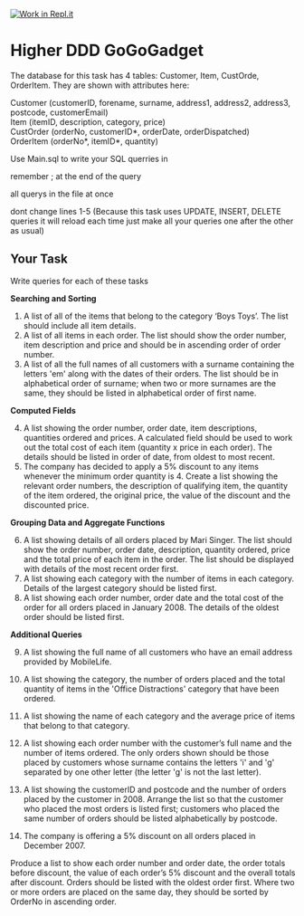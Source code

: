[![Work in Repl.it](https://classroom.github.com/assets/work-in-replit-14baed9a392b3a25080506f3b7b6d57f295ec2978f6f33ec97e36a161684cbe9.svg)](https://classroom.github.com/online_ide?assignment_repo_id=4219140&assignment_repo_type=AssignmentRepo)
# Higher DDD GoGoGadget

The database for this task has 4 tables: Customer, Item, CustOrde, OrderItem. They are shown with attributes here:

Customer (customerID, forename, surname, address1, address2, address3, postcode, customerEmail)\
Item (itemID, description, category, price)\
CustOrder (orderNo, customerID*, orderDate, orderDispatched)\
OrderItem (orderNo*, itemID*, quantity)

Use Main.sql to write your SQL querries in

remember ; at the end of the query

all querys in the file at once

dont change lines 1-5 (Because this task uses UPDATE, INSERT, DELETE queries it will reload each time just make all your queries one after the other as usual)



## Your Task

Write queries for each of these tasks

**Searching and Sorting**

1.	A list of all of the items that belong to the category ‘Boys Toys’. The list should include all item details.
2.	A list of all items in each order. The list should show the order number, item description and price and should be in ascending order of order number.
3.	A list of all the full names of all customers with a surname containing the letters 'em' along with the dates of their orders. The list should be in alphabetical order of surname; when two or more surnames are the same, they should be listed in alphabetical order of first name.

**Computed Fields**

4.	A list showing the order number, order date, item descriptions, quantities ordered and prices. A calculated field should be used to work out the total cost of each item (quantity x price in each order). The details should be listed in order of date, from oldest to most recent.
5.	The company has decided to apply a 5% discount to any items whenever the minimum order quantity is 4. Create a list showing the relevant order numbers, the description of qualifying item, the quantity of the item ordered, the original price, the value of the discount and the discounted price.

**Grouping Data and Aggregate Functions**

6.	A list showing details of all orders placed by Mari Singer. The list should show the order number, order date, description, quantity ordered, price and the total price of each item in the order. The list should be displayed with details of the most recent order first.
7.	A list showing each category with the number of items in each category. Details of the largest category should be listed first.
8.	A list showing each order number, order date and the total cost of the order for all orders placed in January 2008. The details of the oldest order should be listed first.

**Additional Queries**

9.	A list showing the full name of all customers who have an email address provided by MobileLife.
10.	A list showing the category, the number of orders placed and the total quantity of items in the 'Office Distractions' category that have been ordered.
11.	A list showing the name of each category and the average price of items that belong to that category.
12.	A list showing each order number with the customer’s full name and the number of items ordered. The only orders shown should be those placed by customers whose surname contains the letters 'i' and 'g' separated by one other letter (the letter 'g' is not the last letter).
13.	A list showing the customerID and postcode and the number of orders placed by the customer in 2008. Arrange the list so that the customer who placed the most orders is listed first; customers who placed the same number of orders should be listed alphabetically by postcode.


14.	The company is offering a 5% discount on all orders placed in December 2007.

Produce a list to show each order number and order date, the order totals before discount, the value of each order’s 5% discount and the overall totals after discount. Orders should be listed with the oldest order first. Where two or more orders are placed on the same day, they should be sorted by OrderNo in ascending order.

